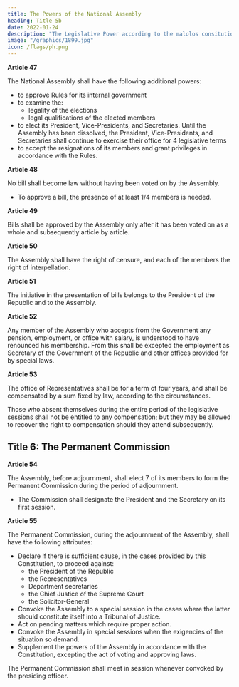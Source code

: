 ```yaml
---
title: The Powers of the National Assembly
heading: Title 5b
date: 2022-01-24
description: "The Legislative Power according to the malolos consitution"
image: "/graphics/1899.jpg"
icon: /flags/ph.png
---
```



**Article 47**

The National Assembly shall have the following additional powers:

- to approve Rules for its internal government
- to examine the:
  - legality of the elections
  - legal qualifications of the elected members
- to elect its President, Vice-Presidents, and Secretaries. Until the Assembly has been dissolved, the President, Vice-Presidents, and Secretaries shall continue to exercise their office for 4 legislative terms
- to accept the resignations of its members and grant privileges in accordance with the Rules.


**Article 48**

No bill shall become law without having been voted on by the Assembly.
- To approve a bill, the presence of at least 1/4 members is needed. 

<!-- in the Assembly  of the total number of the members whose elections have been duly approved and taken the oath of office shall be necessary. -->

**Article 49**

Bills shall be approved by the Assembly only after it has been voted on as a whole and subsequently article by article.


**Article 50**

The Assembly shall have the right of censure, and each of the members the right of interpellation.


**Article 51**

The initiative in the presentation of bills belongs to the President of the Republic and to the Assembly.


**Article 52**

Any member of the Assembly who accepts from the Government any pension, employment, or office with salary, is understood to have renounced his membership. From this shall be excepted the employment as Secretary of the Government of the Republic and other offices provided for by special laws.


**Article 53**

The office of Representatives shall be for a term of four years, and shall be compensated by a sum fixed by law, according to the circumstances.

Those who absent themselves during the entire period of the legislative sessions shall not be entitled to any compensation; but they may be allowed to recover the right to compensation should they attend subsequently.


## Title 6: The Permanent Commission

**Article 54**

The Assembly, before adjournment, shall elect 7 of its members to form the Permanent Commission during the period of adjournment.
- The Commission shall designate the President and the Secretary on its first session.


**Article 55**

The Permanent Commission, during the adjournment of the Assembly, shall have the following attributes:
- Declare if there is sufficient cause, in the cases provided by this Constitution, to proceed against:
  - the President of the Republic
  - the Representatives
  - Department secretaries
  - the Chief Justice of the Supreme Court
  - the Solicitor-General
- Convoke the Assembly to a special session in the cases where the latter should constitute itself into a Tribunal of Justice.
- Act on pending matters which require proper action.
- Convoke the Assembly in special sessions when the exigencies of the situation so demand.
- Supplement the powers of the Assembly in accordance with the Constitution, excepting the act of voting and approving laws.

The Permanent Commission shall meet in session whenever convoked by the presiding officer.<!-- , in accordance with this Constitution. -->
